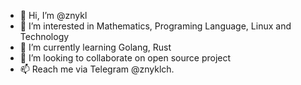 - 👋 Hi, I’m @znykl
- 👀 I’m interested in Mathematics, Programing Language, Linux and Technology
- 🌱 I’m currently learning Golang, Rust
- 💞️ I’m looking to collaborate on open source project
- 📫 Reach me via Telegram @znyklch.

<!---
znykl/znykl is a ✨ special ✨ repository because its `README.md` (this file) appears on your GitHub profile.
You can click the Preview link to take a look at your changes.
--->
